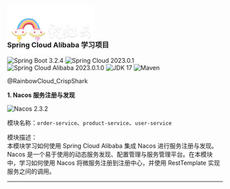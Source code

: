 <img src="/doc/img/rbc-logo.png" style="width: 40%;margin-bottom: -60px" alt="RBC Logo"/>


### Spring Cloud Alibaba 学习项目

![Spring Boot 3.2.4](https://img.shields.io/badge/Spring%20Boot-3.2.4-brightgreen.svg)
![Spring Cloud 2023.0.1](https://img.shields.io/badge/Spring%20Cloud-2023.0.1-blue.svg)
![Spring Cloud Alibaba 2023.0.1.0](https://img.shields.io/badge/Spring%20Cloud%20Alibaba-2023.0.1.0-brightgreen.svg)
![JDK 17](https://img.shields.io/badge/JDK-17-brightgreen.svg)
![Maven](https://img.shields.io/badge/Maven-3.9.6-yellowgreen.svg)


@RainbowCloud_CrispShark


**1. Nacos 服务注册与发现**

![Nacos 2.3.2](https://img.shields.io/badge/Nacos-2.3.2-red.svg)

模块名称：`order-service`、`product-service`、`user-service`

模块描述：  
本模块学习如何使用 Spring Cloud Alibaba 集成 Nacos 进行服务注册与发现。Nacos 是一个易于使用的动态服务发现、配置管理与服务管理平台。在本模块中，学习如何使用 Nacos 将微服务注册到注册中心，并使用 RestTemplate 实现服务之间的调用。

------